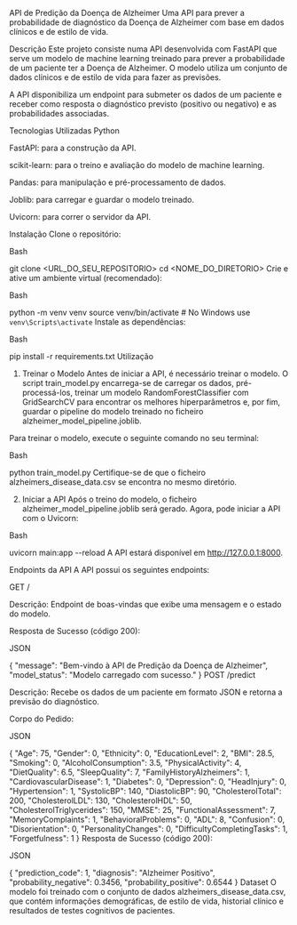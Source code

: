 API de Predição da Doença de Alzheimer
Uma API para prever a probabilidade de diagnóstico da Doença de Alzheimer com base em dados clínicos e de estilo de vida. 

Descrição
Este projeto consiste numa API desenvolvida com FastAPI que serve um modelo de machine learning treinado para prever a probabilidade de um paciente ter a Doença de Alzheimer. O modelo utiliza um conjunto de dados clínicos e de estilo de vida para fazer as previsões.

A API disponibiliza um endpoint para submeter os dados de um paciente e receber como resposta o diagnóstico previsto (positivo ou negativo) e as probabilidades associadas.

Tecnologias Utilizadas
Python


FastAPI: para a construção da API. 

scikit-learn: para o treino e avaliação do modelo de machine learning.


Pandas: para manipulação e pré-processamento de dados. 


Joblib: para carregar e guardar o modelo treinado. 

Uvicorn: para correr o servidor da API.

Instalação
Clone o repositório:

Bash

git clone <URL_DO_SEU_REPOSITORIO>
cd <NOME_DO_DIRETORIO>
Crie e ative um ambiente virtual (recomendado):

Bash

python -m venv venv
source venv/bin/activate  # No Windows use `venv\Scripts\activate`
Instale as dependências:

Bash

pip install -r requirements.txt
Utilização
1. Treinar o Modelo
Antes de iniciar a API, é necessário treinar o modelo. O script train_model.py encarrega-se de carregar os dados, pré-processá-los, treinar um modelo RandomForestClassifier com GridSearchCV para encontrar os melhores hiperparâmetros e, por fim, guardar o pipeline do modelo treinado no ficheiro alzheimer_model_pipeline.joblib.

Para treinar o modelo, execute o seguinte comando no seu terminal:

Bash

python train_model.py
Certifique-se de que o ficheiro alzheimers_disease_data.csv se encontra no mesmo diretório.

2. Iniciar a API
Após o treino do modelo, o ficheiro alzheimer_model_pipeline.joblib será gerado. Agora, pode iniciar a API com o Uvicorn:

Bash

uvicorn main:app --reload
A API estará disponível em http://127.0.0.1:8000.

Endpoints da API
A API possui os seguintes endpoints:

GET /

Descrição: Endpoint de boas-vindas que exibe uma mensagem e o estado do modelo. 

Resposta de Sucesso (código 200):

JSON

{
  "message": "Bem-vindo à API de Predição da Doença de Alzheimer",
  "model_status": "Modelo carregado com sucesso."
}
POST /predict

Descrição: Recebe os dados de um paciente em formato JSON e retorna a previsão do diagnóstico. 

Corpo do Pedido:

JSON

{
  "Age": 75,
  "Gender": 0,
  "Ethnicity": 0,
  "EducationLevel": 2,
  "BMI": 28.5,
  "Smoking": 0,
  "AlcoholConsumption": 3.5,
  "PhysicalActivity": 4,
  "DietQuality": 6.5,
  "SleepQuality": 7,
  "FamilyHistoryAlzheimers": 1,
  "CardiovascularDisease": 1,
  "Diabetes": 0,
  "Depression": 0,
  "HeadInjury": 0,
  "Hypertension": 1,
  "SystolicBP": 140,
  "DiastolicBP": 90,
  "CholesterolTotal": 200,
  "CholesterolLDL": 130,
  "CholesterolHDL": 50,
  "CholesterolTriglycerides": 150,
  "MMSE": 25,
  "FunctionalAssessment": 7,
  "MemoryComplaints": 1,
  "BehavioralProblems": 0,
  "ADL": 8,
  "Confusion": 0,
  "Disorientation": 0,
  "PersonalityChanges": 0,
  "DifficultyCompletingTasks": 1,
  "Forgetfulness": 1
}
Resposta de Sucesso (código 200):

JSON

{
  "prediction_code": 1,
  "diagnosis": "Alzheimer Positivo",
  "probability_negative": 0.3456,
  "probability_positive": 0.6544
}
Dataset
O modelo foi treinado com o conjunto de dados alzheimers_disease_data.csv, que contém informações demográficas, de estilo de vida, historial clínico e resultados de testes cognitivos de pacientes.
